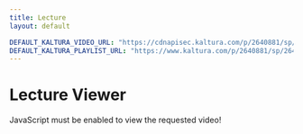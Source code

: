 ```yaml
---
title: Lecture
layout: default

DEFAULT_KALTURA_VIDEO_URL: "https://cdnapisec.kaltura.com/p/2640881/sp/264088100/embedIframeJs/uiconf_id/45517092/partner_id/2640881?iframeembed=true&playerId=kplayer&entry_id=ENTRYID&flashvars[streamerType]=auto"
DEFAULT_KALTURA_PLAYLIST_URL: "https://www.kaltura.com/p/2640881/sp/264088100/embedIframeJs/uiconf_id/44902351/partner_id/2640881/widget_id/0_dn12cuxd?iframeembed=true&playerId=kaltura_player_&flashvars[playlistAPI.kpl0Id]=PLAYLISTID&flashvars[ks]=&&flashvars[imageDefaultDuration]=30&flashvars[localizationCode]=en&flashvars[leadWithHTML5]=true&flashvars[forceMobileHTML5]=true&flashvars[nextPrevBtn.plugin]=true&flashvars[hotspots.plugin]=true&flashvars[sideBarContainer.plugin]=true&flashvars[sideBarContainer.position]=left&flashvars[sideBarContainer.clickToClose]=true&flashvars[chapters.plugin]=true&flashvars[chapters.layout]=vertical&flashvars[chapters.thumbnailRotator]=false&flashvars[streamSelector.plugin]=true&flashvars[EmbedPlayer.SpinnerTarget]=videoHolder&flashvars[dualScreen.plugin]=true&flashvars[playlistAPI.playlistUrl]=https://kaf.berkeley.edu/playlist/details/{playlistAPI.kpl0Id}/categoryid/175896392"
---
```


# Lecture Viewer

<noscript>JavaScript must be enabled to view the requested video!</noscript>
<div id="load_msg" style="align:center;"></div>
<!-- <iframe id="video_viewer" src="" width="100%" height="750px" style="display:none;"></iframe> -->
<iframe id="kaltura_video_viewer" src="" width="100%" height="750px" allowfullscreen webkitallowfullscreen mozAllowFullScreen allow="autoplay *; fullscreen *; encrypted-media *" frameborder="0" style="display:none;"></iframe>
<iframe id="drive_viewer" src="" style="width:100%; height:750px; border:0;display:none;background-color:white;" allow="autoplay *; fullscreen *; encrypted-media *" sandbox="allow-same-origin allow-scripts allow-popups allow-forms"></iframe>
<iframe id="ytpl_viewer" width="100%" height="750px" src="" frameborder="0" allow="accelerometer; autoplay; encrypted-media; gyroscope; picture-in-picture" allowfullscreen></iframe>
<script>function main() {
    var default_drive_url = "https://drive.google.com/embeddedfolderview?id=FID#list"
    var default_drive_file_url = "https://drive.google.com/file/d/VID/preview"
    var default_yt_playlist_url = "https://www.youtube.com/embed/videoseries?list="
    var default_yt_video_url = "https://www.youtube.com/embed/"
    var default_kaltura_video_url = "{{page.DEFAULT_KALTURA_VIDEO_URL}}";
    var default_kaltura_playlist_url = "{{page.DEFAULT_KALTURA_PLAYLIST_URL}}";
    var kaltura_video_id_param = "kaltura_video_id";
    var kaltura_playlist_id_param = "kaltura_playlist_id";
    var gdrive_id_param = "gfid";
    var gdrive_video_id_param = "gvid";
    var yt_playlist_id_param = "ytplid";
    var yt_video_id_param = "ytvid";
    var kaltura_iframe = document.getElementById('kaltura_video_viewer');
    var drive_iframe = document.getElementById('drive_viewer');
    var ytpl_iframe = document.getElementById('ytpl_viewer');
    var msg = document.getElementById('load_msg');
    msg.innerText = "Loading the video...";
    function getUrlVars() {
        var vars = {};
        var parts = window.location.href.replace(/[?&]+([^=&]+)=([^&]*)/gi, function(m,key,value) {
            vars[key] = value;
        });
        return vars;
    }
    function getUrlParam(parameter, defaultvalue){
        var urlparameter = defaultvalue;
        if(window.location.href.indexOf(parameter) > -1){
            urlparameter = getUrlVars()[parameter];
            }
        return urlparameter;
    }
    var kaltura_video = getUrlParam(kaltura_video_id_param);
    var kaltura_playlist = getUrlParam(kaltura_playlist_id_param);
    var gf = getUrlParam(gdrive_id_param);
    var gv = getUrlParam(gdrive_video_id_param);
    var ytv = getUrlParam(yt_video_id_param);
    var ytp = getUrlParam(yt_playlist_id_param);
    // if (video == undefined) {
    //     video = window.location.pathname.replace(RegExp("^" + this_base_url + "/?"), "");
    // }
    if ((kaltura_video == undefined || kaltura_video == "") && 
    (kaltura_playlist == undefined || kaltura_playlist == "") && 
    (gf == undefined || gf == "") && 
    (gv == undefined || gv == "") && 
    (ytv == undefined || ytv == "") && 
    (ytp == undefined || ytp == "")) {
        msg.innerText = "Could not find a requested video!";
    } else {
        if (!(ytv == undefined || ytv == "")) {
            video_url = default_yt_video_url + ytv
            msg.innerHTML = "You must be logged into your Berkeley account to view this video. If you are having trouble view the video, please use the <a href='https://www.youtube.com/watch?v=" + ytv + "'>direct link</a>";
            ytpl_iframe.src = video_url;
            ytpl_iframe.style.display = "block";
            return;
        } else if (!(ytp == undefined || ytp == "")) {
            video_url = default_yt_playlist_url + ytp
            msg.innerHTML = "You must be logged into your Berkeley account to view this video. If you are having trouble view the video, please use the <a href='https://www.youtube.com/playlist?list=" + ytp + "'>direct link</a>";
            ytpl_iframe.src = video_url;
            ytpl_iframe.style.display = "block";
            return;
        } else if (!(gv == undefined || gv == "")) {
            video_url = default_drive_file_url.replace("VID", gv);
            msg.style.display = "none";
            drive_iframe.src = video_url;
            drive_iframe.style.display = "block";
            return;
        } else if (!(gf == undefined || gf == "")) {
            video_url = default_drive_url.replace("FID", gf);
            msg.innerHTML = "<a target='_blank' href='https://drive.google.com/drive/folders/" + gf + "?usp=sharing'>Direct Link</a> (Please use if your default Google account is not your Berkeley account.)<br>DO NOT REQUEST ACCESS as we will not grant non-Berkeley accounts to view the content.<br>"
            drive_iframe.src = video_url;
            drive_iframe.style.display = "block";
            return;
        } else if (!(kaltura_playlist == undefined || kaltura_playlist == "")) {
            video_url = default_kaltura_playlist_url.replace("PLAYLISTID", kaltura_playlist);
        } else {
            video_url = default_kaltura_video_url.replace("ENTRYID", kaltura_video);
        }
        msg.style.display = "none";
        kaltura_iframe.src = video_url;
        kaltura_iframe.style.display = "block";
    }
}
main();
</script>
